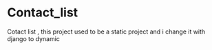 # Contact_list

Cotact list , this project used to be a static project and i change it with django to dynamic
